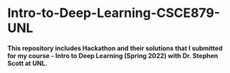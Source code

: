 # Intro-to-Deep-Learning-CSCE879-UNL

#### This repository includes Hackathon and their solutions that I submitted for my course - Intro to Deep Learning (Spring 2022) with Dr. Stephen Scott at UNL.
